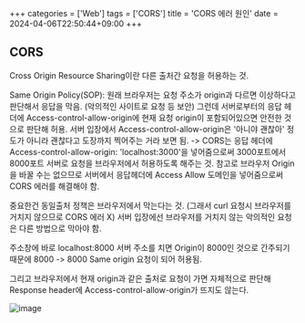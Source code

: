 +++
categories = ['Web']
tags = ['CORS']
title = 'CORS 에러 원인'
date = 2024-04-06T22:50:44+09:00
+++
## CORS
Cross Origin Resource Sharing이란 다른 출처간 요청을 허용하는 것.

Same Origin Policy(SOP): 원래 브라우저는 요청 주소가 origin과 다르면 이상하다고 판단해서 응답을 막음. (악의적인 사이트로 요청 등 보안)
그런데 서버로부터의 응답 헤더에 Access-control-allow-origin에 현재 요청 origin이 포함되어있으면 안전한 것으로 판단해 허용.
서버 입장에서 Access-control-allow-origin은 '아니야 괜찮아' 정도가 아니라 괜찮다고 도장까지 찍어주는 거라 보면 됨.
-> CORS는 응답 헤더에 Access-control-allow-origin: 'localhost:3000'을 넣어줌으로써 3000포트에서 8000포트 서버로 요청을 브라우저에서 허용하도록 해주는 것.
참고로 브라우저 Origin을 바꿀 수는 없으므로 서버에서 응답헤더에 Access Allow 도메인을 넣어줌으로써 CORS 에러를 해결해야 함.

중요한건 동일출처 정책은 브라우저에서 막는다는 것.
(그래서 curl 요청시 브라우저를 거치지 않으므로 CORS 에러 X)
서버 입장에선 브라우저를 거치지 않는 악의적인 요청은 다른 방법으로 막아야 함.

주소창에 바로 localhost:8000 서버 주소를 치면 
Origin이 8000인 것으로 간주되기 때문에 
8000 -> 8000 Same origin 요청이 되어 허용됨.

그리고 브라우저에서 현재 origin과 같은 출처로 요청이 가면 
자체적으로 판단해 Response header에 Access-control-allow-origin가 뜨지도 않는다.



![image](https://github.com/suji6707/suji6707.github.io/assets/111227732/042ed50c-8fa2-4a6f-aba2-1fc01698caea)

